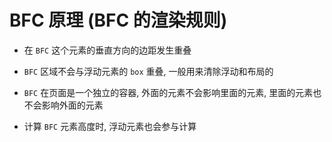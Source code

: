 # BFC 原理 (BFC 的渲染规则)

- 在 `BFC` 这个元素的垂直方向的边距发生重叠

- `BFC` 区域不会与浮动元素的 `box` 重叠, 一般用来清除浮动和布局的

- `BFC` 在页面是一个独立的容器, 外面的元素不会影响里面的元素, 里面的元素也不会影响外面的元素

- 计算 `BFC` 元素高度时, 浮动元素也会参与计算
